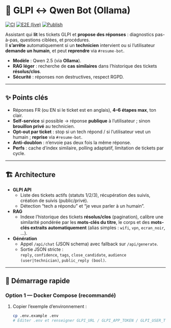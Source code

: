 # 🧠 GLPI ↔ Qwen Bot (Ollama)

[![CI](https://github.com/<OWNER>/<REPO>/actions/workflows/ci.yml/badge.svg)](https://github.com/<OWNER>/<REPO>/actions/workflows/ci.yml)
[![E2E (live)](https://github.com/<OWNER>/<REPO>/actions/workflows/e2e-live.yml/badge.svg)](https://github.com/<OWNER>/<REPO>/actions/workflows/e2e-live.yml)
[![Publish](https://github.com/<OWNER>/<REPO>/actions/workflows/publish.yml/badge.svg)](https://github.com/<OWNER>/<REPO>/actions/workflows/publish.yml)

Assistant qui **lit** les tickets GLPI et **propose des réponses** : diagnostics pas-à-pas, questions ciblées, et procédures.  
Il **s’arrête** automatiquement si un **technicien** intervient ou si l’utilisateur **demande un humain**, et peut **reprendre** via `#resume-bot`.

- **Modèle** : Qwen 2.5 (via **Ollama**).  
- **RAG léger** : recherche de **cas similaires** dans l’historique des tickets **résolus/clos**.  
- **Sécurité** : réponses non destructives, respect RGPD.

---

## ✨ Points clés

- Réponses FR (ou EN si le ticket est en anglais), **4–6 étapes max**, ton clair.
- **Self-service** si possible → réponse **publique** à l’utilisateur ; sinon **brouillon privé** au technicien.
- **Opt-out par ticket** : stop si un tech répond / si l’utilisateur veut un humain ; **reprise** via `#resume-bot`.
- **Anti-doublon** : n’envoie pas deux fois la même réponse.
- **Perfs** : cache d’index similaire, polling adaptatif, limitation de tickets par cycle.

---

## 🏗️ Architecture

- **GLPI API**
  - Liste des tickets actifs (statuts 1/2/3), récupération des suivis, création de suivis (public/privé).
  - Détection “tech a répondu” et “je veux parler à un humain”.
- **RAG**
  - Indexe l’historique des tickets **résolus/clos** (pagination), calibre une similarité pondérée par
    les **mots-clés du titre**, le corps et des **mots-clés extraits automatiquement** (alias simples : `wifi`, `vpn`, `ecran_noir`, …).
- **Génération**
  - Appel `/api/chat` (JSON schema) avec fallback sur `/api/generate`.
  - Sortie JSON stricte :  
    `reply`, `confidence`, `tags`, `close_candidate`, `audience (user|technician)`, `public_reply (bool)`.

---

## 🚀 Démarrage rapide

### Option 1 — Docker Compose (recommandé)

1. Copier l’exemple d’environnement :
   ```bash
   cp .env.example .env
   # Éditer .env et renseigner GLPI_URL / GLPI_APP_TOKEN / GLPI_USER_TOKEN

